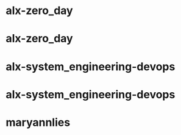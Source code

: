 # alx-zero_day
# alx-zero_day
# alx-system_engineering-devops
# alx-system_engineering-devops
# maryannlies
